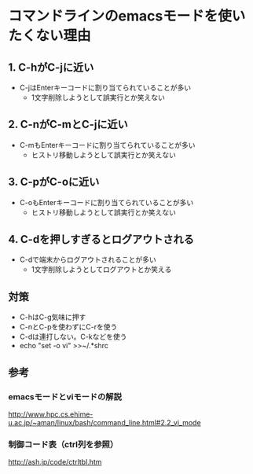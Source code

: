 # コマンドラインのemacsモードを使いたくない理由

## 1. C-hがC-jに近い

* C-jはEnterキーコードに割り当てられていることが多い
  * 1文字削除しようとして誤実行とか笑えない

## 2. C-nがC-mとC-jに近い

* C-mもEnterキーコードに割り当てられていることが多い
  * ヒストリ移動しようとして誤実行とか笑えない

## 3. C-pがC-oに近い

* C-oもEnterキーコードに割り当てられていることが多い
  * ヒストリ移動しようとして誤実行とか笑えない

## 4. C-dを押しすぎるとログアウトされる

* C-dで端末からログアウトされることが多い
  * 1文字削除しようとしてログアウトとか笑える

## 対策

* C-hはC-g気味に押す
* C-nとC-pを使わずにC-rを使う
* C-dは連打しない。C-kなどを使う
* echo "set -o vi" >>~/.*shrc

## 参考

### emacsモードとviモードの解説
http://www.hpc.cs.ehime-u.ac.jp/~aman/linux/bash/command_line.html#2.2_vi_mode

### 制御コード表（ctrl列を参照）
http://ash.jp/code/ctrltbl.htm

